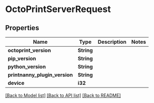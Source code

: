 # OctoPrintServerRequest

## Properties

Name | Type | Description | Notes
------------ | ------------- | ------------- | -------------
**octoprint_version** | **String** |  | 
**pip_version** | **String** |  | 
**python_version** | **String** |  | 
**printnanny_plugin_version** | **String** |  | 
**device** | **i32** |  | 

[[Back to Model list]](../README.md#documentation-for-models) [[Back to API list]](../README.md#documentation-for-api-endpoints) [[Back to README]](../README.md)


